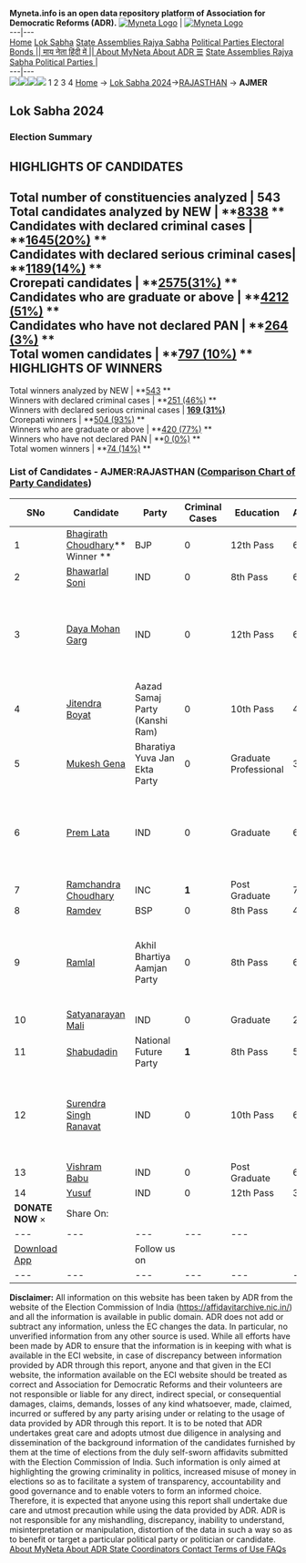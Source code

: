 **Myneta.info is an open data repository platform of Association for Democratic Reforms (ADR).**
[![Myneta Logo](https://www.myneta.info/lib/img/myneta-logo.png)](https://www.myneta.info/) | [![Myneta Logo](https://www.myneta.info/lib/img/adr-logo.png)](https://adrindia.org)  
---|---  
[Home](https://www.myneta.info/) [Lok Sabha](https://www.myneta.info/#ls "Lok Sabha") [ State Assemblies ](https://www.myneta.info/#sa "State Assemblies") [Rajya Sabha](https://www.myneta.info/#rs "Rajya Sabha") [Political Parties ](https://www.myneta.info/party "Political Parties") [ Electoral Bonds ](https://www.myneta.info/electoral_bonds "Electoral Bonds") [ || माय नेता हिंदी में || ](https://translate.google.co.in/translate?prev=hp&hl=en&js=y&u=www.myneta.info&sl=en&tl=hi&history_state0=) [ About MyNeta ](https://adrindia.org/content/about-myneta) [ About ADR ](https://adrindia.org/about-adr/who-we-are) [☰](javascript:void\(0\))
[ State Assemblies ](https://www.myneta.info/#sa "State Assemblies") [ Rajya Sabha ](https://www.myneta.info/#rs "Rajya Sabha") [ Political Parties ](https://www.myneta.info/party "Political Parties")
|   
---|---  
![](https://www.myneta.info/lib/img/banner/banner-1.png)![](https://www.myneta.info/lib/img/banner/banner-2.png)![](https://www.myneta.info/lib/img/banner/banner-3.png)![](https://www.myneta.info/lib/img/banner/banner-4.png)
1  2  3  4 
[Home](https://www.myneta.info/) → [Lok Sabha 2024](https://www.myneta.info/LokSabha2024/)→[RAJASTHAN](https://www.myneta.info/LokSabha2024/index.php?action=show_constituencies&state_id=29) → **AJMER**
### 
## Lok Sabha 2024
###  Election Summary 
HIGHLIGHTS OF CANDIDATES  
---  
Total number of constituencies analyzed |  543   
Total candidates analyzed by NEW | **[8338](https://www.myneta.info/LokSabha2024/index.php?action=summary&subAction=candidates_analyzed&sort=candidate#summary) **  
Candidates with declared criminal cases | **[1645(20%)](https://www.myneta.info/LokSabha2024/index.php?action=summary&subAction=crime&sort=candidate#summary) **  
Candidates with declared serious criminal cases| **[1189(14%)](https://www.myneta.info/LokSabha2024/index.php?action=summary&subAction=serious_crime&sort=candidate#summary) **  
Crorepati candidates | **[2575(31%)](https://www.myneta.info/LokSabha2024/index.php?action=summary&subAction=crorepati&sort=candidate#summary) **  
Candidates who are graduate or above | **[4212 (51%)](https://www.myneta.info/LokSabha2024/index.php?action=summary&subAction=education&sort=candidate#summary) **  
Candidates who have not declared PAN | **[264 (3%)](https://www.myneta.info/LokSabha2024/index.php?action=summary&subAction=without_pan&sort=candidate#summary) **  
Total women candidates | **[797 (10%)](https://www.myneta.info/LokSabha2024/index.php?action=summary&subAction=women_candidate&sort=candidate#summary) **  
HIGHLIGHTS OF WINNERS  
---  
Total winners analyzed by NEW | **[543](https://www.myneta.info/LokSabha2024/index.php?action=summary&subAction=winner_analyzed&sort=candidate#summary) **  
Winners with declared criminal cases | **[251 (46%)](https://www.myneta.info/LokSabha2024/index.php?action=summary&subAction=winner_crime&sort=candidate#summary) **  
Winners with declared serious criminal cases | **[169 (31%)](https://www.myneta.info/LokSabha2024/index.php?action=summary&subAction=winner_serious_crime&sort=candidate#summary)**  
Crorepati winners | **[504 (93%)](https://www.myneta.info/LokSabha2024/index.php?action=summary&subAction=winner_crorepati&sort=candidate#summary) **  
Winners who are graduate or above | **[420 (77%)](https://www.myneta.info/LokSabha2024/index.php?action=summary&subAction=winner_education&sort=candidate#summary) **  
Winners who have not declared PAN | **[0 (0%)](https://www.myneta.info/LokSabha2024/index.php?action=summary&subAction=winner_without_pan&sort=candidate#summary) **  
Total women winners | **[74 (14%)](https://www.myneta.info/LokSabha2024/index.php?action=summary&subAction=winner_women&sort=candidate#summary) **  
### List of Candidates - AJMER:RAJASTHAN ([Comparison Chart of Party Candidates](https://www.myneta.info/LokSabha2024/comparisonchart.php?constituency_id=366))
SNo | Candidate| Party| Criminal Cases| Education| Age| Total Assets| Liabilities  
---|---|---|---|---|---|---|---  
1  | [Bhagirath Choudhary](https://www.myneta.info/LokSabha2024/candidate.php?candidate_id=2038)** Winner ** | BJP | 0 | 12th Pass| 69 | Rs 13,38,11,555 ~ 13 Crore+ | Rs 54,32,413 ~ 54 Lacs+  
2  | [Bhawarlal Soni](https://www.myneta.info/LokSabha2024/candidate.php?candidate_id=2537) | IND | 0 | 8th Pass| 65 | Rs 61,53,000 ~ 61 Lacs+ | Rs 0 ~   
3  | [Daya Mohan Garg](https://www.myneta.info/LokSabha2024/candidate.php?candidate_id=2724) | IND | 0 | 12th Pass| 65 | ![](https://myneta.info/image_v2.php?myneta_folder=LokSabha2024&candidate_id=2724&col=ta) | ![](https://myneta.info/image_v2.php?myneta_folder=LokSabha2024&candidate_id=2724&col=lia)  
4  | [Jitendra Boyat](https://www.myneta.info/LokSabha2024/candidate.php?candidate_id=2729) | Aazad Samaj Party (Kanshi Ram) | 0 | 10th Pass| 43 | Rs 5,05,000 ~ 5 Lacs+ | Rs 0 ~   
5  | [Mukesh Gena](https://www.myneta.info/LokSabha2024/candidate.php?candidate_id=2536) | Bharatiya Yuva Jan Ekta Party | 0 | Graduate Professional| 37 | Rs 72,95,000 ~ 72 Lacs+ | Rs 4,50,000 ~ 4 Lacs+  
6  | [Prem Lata](https://www.myneta.info/LokSabha2024/candidate.php?candidate_id=2730) | IND | 0 | Graduate| 69 | ![](https://myneta.info/image_v2.php?myneta_folder=LokSabha2024&candidate_id=2730&col=ta) | ![](https://myneta.info/image_v2.php?myneta_folder=LokSabha2024&candidate_id=2730&col=lia)  
7  | [Ramchandra Choudhary](https://www.myneta.info/LokSabha2024/candidate.php?candidate_id=1770) | INC | **1** | Post Graduate| 79 | Rs 99,06,249 ~ 99 Lacs+ | Rs 9,735 ~ 9 Thou+  
8  | [Ramdev](https://www.myneta.info/LokSabha2024/candidate.php?candidate_id=2727) | BSP | 0 | 8th Pass| 45 | Rs 2,83,000 ~ 2 Lacs+ | Rs 0 ~   
9  | [Ramlal](https://www.myneta.info/LokSabha2024/candidate.php?candidate_id=2726) | Akhil Bhartiya Aamjan Party | 0 | 8th Pass| 61 | ![](https://myneta.info/image_v2.php?myneta_folder=LokSabha2024&candidate_id=2726&col=ta) | ![](https://myneta.info/image_v2.php?myneta_folder=LokSabha2024&candidate_id=2726&col=lia)  
10  | [Satyanarayan Mali](https://www.myneta.info/LokSabha2024/candidate.php?candidate_id=2728) | IND | 0 | Graduate| 25 | Rs 40,000 ~ 40 Thou+ | Rs 2,32,403 ~ 2 Lacs+  
11  | [Shabudadin](https://www.myneta.info/LokSabha2024/candidate.php?candidate_id=2538) | National Future Party | **1** | 8th Pass| 52 | Rs 17,80,000 ~ 17 Lacs+ | Rs 0 ~   
12  | [Surendra Singh Ranavat](https://www.myneta.info/LokSabha2024/candidate.php?candidate_id=2725) | IND | 0 | 10th Pass| 65 | ![](https://myneta.info/image_v2.php?myneta_folder=LokSabha2024&candidate_id=2725&col=ta) | ![](https://myneta.info/image_v2.php?myneta_folder=LokSabha2024&candidate_id=2725&col=lia)  
13  | [Vishram Babu](https://www.myneta.info/LokSabha2024/candidate.php?candidate_id=1769) | IND | 0 | Post Graduate| 65 | Rs 3,28,92,289 ~ 3 Crore+ | Rs 0 ~   
14  | [Yusuf](https://www.myneta.info/LokSabha2024/candidate.php?candidate_id=2723) | IND | 0 | 12th Pass| 31 | Rs 36,40,000 ~ 36 Lacs+ | Rs 20,00,000 ~ 20 Lacs+  
|  **DONATE NOW** × |  Share On:  | [](https://api.whatsapp.com/send?text=https%3A%2F%2Fmyneta.info%2Fpunjab2022%2Findex.php%3Faction%3Dshow_constituencies%26state_id%3D19) | [](https://www.facebook.com/sharer/sharer.php?u=https%3A%2F%2Fmyneta.info%2Fpunjab2022%2Findex.php%3Faction%3Dshow_constituencies%26state_id%3D19) | [](https://twitter.com/share?url=https%3A%2F%2Fmyneta.info%2Fpunjab2022%2Findex.php%3Faction%3Dshow_constituencies%26state_id%3D19)  
---|---|---|---|---  
| [ Download App ](https://play.google.com/store/apps/details?id=com.webrosoft.myneta1&pcampaignid=pcampaignidMKT-Other-global-all-co-prtnr-py-PartBadge-Mar2515-1) | [](https://play.google.com/store/apps/details?id=com.webrosoft.myneta1&pcampaignid=pcampaignidMKT-Other-global-all-co-prtnr-py-PartBadge-Mar2515-1) |  Follow us on  | [](https://www.facebook.com/adrindia.org/) | [](https://twitter.com/adrspeaks) | [](https://groups.google.com/g/national-election-watch?hl=en&pli=1) | [](https://www.instagram.com/adrspeaks/) | [](https://www.youtube.com/user/adrspeaks) | [](https://sharechat.com/profile/adrspeaks)  
---|---|---|---|---|---|---|---|---  
**Disclaimer:** All information on this website has been taken by ADR from the website of the Election Commission of India (https://affidavitarchive.nic.in/) and all the information is available in public domain. ADR does not add or subtract any information, unless the EC changes the data. In particular, no unverified information from any other source is used. While all efforts have been made by ADR to ensure that the information is in keeping with what is available in the ECI website, in case of discrepancy between information provided by ADR through this report, anyone and that given in the ECI website, the information available on the ECI website should be treated as correct and Association for Democratic Reforms and their volunteers are not responsible or liable for any direct, indirect special, or consequential damages, claims, demands, losses of any kind whatsoever, made, claimed, incurred or suffered by any party arising under or relating to the usage of data provided by ADR through this report. It is to be noted that ADR undertakes great care and adopts utmost due diligence in analysing and dissemination of the background information of the candidates furnished by them at the time of elections from the duly self-sworn affidavits submitted with the Election Commission of India. Such information is only aimed at highlighting the growing criminality in politics, increased misuse of money in elections so as to facilitate a system of transparency, accountability and good governance and to enable voters to form an informed choice. Therefore, it is expected that anyone using this report shall undertake due care and utmost precaution while using the data provided by ADR. ADR is not responsible for any mishandling, discrepancy, inability to understand, misinterpretation or manipulation, distortion of the data in such a way so as to benefit or target a particular political party or politician or candidate. 
[ About MyNeta ](https://adrindia.org/content/about-myneta) [ About ADR ](https://adrindia.org/about-adr/who-we-are) [ State Coordinators ](https://adrindia.org/about-adr/state-coordinators) [ Contact ](https://adrindia.org/contact-us) [ Terms of Use ](https://adrindia.org/content/adr-terms-use) [ FAQs ](https://adrindia.org/content/faqs)
